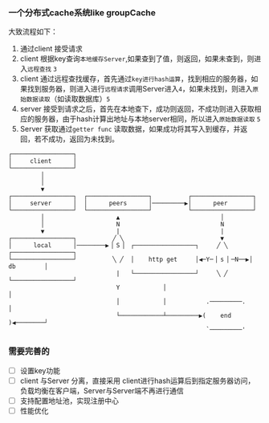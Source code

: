 
### 一个分布式cache系统like groupCache
大致流程如下：
1. 通过client 接受请求
2. client 根据key查询`本地缓存Server`,如果查到了值，则返回，如果未查到，则进入`远程查找` `3`
3. client 通过远程查找缓存，首先通过`key进行hash运算`，找到相应的服务器，如果找到服务器，则进入进行`远程请求`调用Server进入`4`，如果未找到，则进入`原始数据读取`（如读取数据库）`5`
4. server 接受到请求之后，首先在本地查下，成功则返回，不成功则进入获取相应的服务器，由于hash计算出地址与本地server相同，所以进入`原始数据读取` `5`
5. Server 获取通过`getter func` 读取数据，如果成功将其写入到缓存，并返回，若不成功，返回为未找到。 

```
┌─────────────────┐                                                                   
│     client      │                                                                   
└─────────────────┘                                                                   
         │                                                                            
         │                                                                            
         ▼                                                                            
┌─────────────────┐  ┌─────────────────┐          ┌─────────────────┐                 
│     server      │  │      peers      │─────────▶│      peer       │                 
└─────────────────┘  └─────────────────┘          └─────────────────┘                 
         │                    ▲                            │                          
         │                    N                            N                          
         ▼                    |                            |                          
┌─────────────────┐          ╱ ╲                           ▼                          
│      local      │────────▶▕ S ▏ ┌─────────────────┐     ╱ ╲      ┌─────────────────┐
└─────────────────┘          ╲ ╱  │    http get     │◀─Y─▕ s ▏─N──▶│       db        │
                              |   └─────────────────┘     ╲ ╱      └─────────────────┘
                              Y            │                                │         
                              │            │           .─────────.          │         
                              └────────────┴─────────▶(    end    )◀────────┘         
                                                       `─────────'                    
```
### 需要完善的
* [ ] 设置key功能
* [ ] client 与Server 分离，直接采用 client进行hash运算后到指定服务器访问，负载均衡在客户端，Server与Server端不再进行通信
* [ ] 支持配置地址池，实现注册中心
* [ ] 性能优化